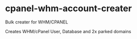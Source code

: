 # cpanel-whm-account-creater 

Bulk creater for WHM/CPANEL

Creates WHM/cPanel User, Database and 2x parked domains
